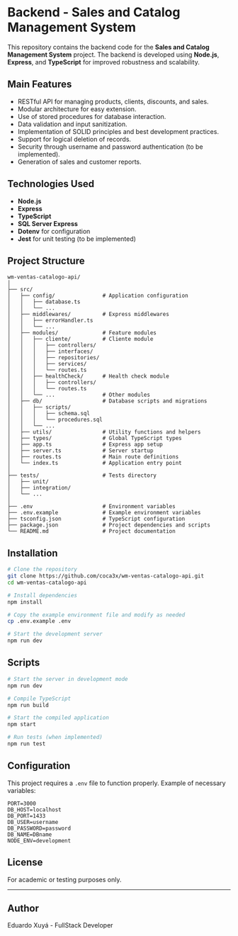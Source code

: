 # Backend - Sales and Catalog Management System

This repository contains the backend code for the **Sales and Catalog Management System** project. The backend is developed using **Node.js**, **Express**, and **TypeScript** for improved robustness and scalability.

## Main Features

- RESTful API for managing products, clients, discounts, and sales.
- Modular architecture for easy extension.
- Use of stored procedures for database interaction.
- Data validation and input sanitization.
- Implementation of SOLID principles and best development practices.
- Support for logical deletion of records.
- Security through username and password authentication (to be implemented).
- Generation of sales and customer reports.

## Technologies Used

- **Node.js**
- **Express**
- **TypeScript**
- **SQL Server Express**
- **Dotenv** for configuration
- **Jest** for unit testing (to be implemented)

## Project Structure

```
wm-ventas-catalogo-api/
│
├── src/
│   ├── config/               # Application configuration
│   │   ├── database.ts
│   │   └── ...
│   ├── middlewares/          # Express middlewares
│   │   ├── errorHandler.ts
│   │   └── ...
│   ├── modules/              # Feature modules
│   │   ├── cliente/          # Cliente module
│   │   │   ├── controllers/
│   │   │   ├── interfaces/
│   │   │   ├── repositories/
│   │   │   ├── services/
│   │   │   └── routes.ts
│   │   ├── healthCheck/      # Health check module
│   │   │   ├── controllers/
│   │   │   └── routes.ts
│   │   └── ...               # Other modules
│   ├── db/                   # Database scripts and migrations
│   │   ├── scripts/
│   │   │   ├── schema.sql
│   │   │   └── procedures.sql
│   │   └── ...
│   ├── utils/                # Utility functions and helpers
│   ├── types/                # Global TypeScript types
│   ├── app.ts                # Express app setup
│   ├── server.ts             # Server startup
│   ├── routes.ts             # Main route definitions
│   └── index.ts              # Application entry point
│
├── tests/                    # Tests directory
│   ├── unit/
│   ├── integration/
│   └── ...
│
├── .env                      # Environment variables
├── .env.example              # Example environment variables
├── tsconfig.json             # TypeScript configuration
├── package.json              # Project dependencies and scripts
└── README.md                 # Project documentation
```

## Installation

```bash
# Clone the repository
git clone https://github.com/coca3x/wm-ventas-catalogo-api.git
cd wm-ventas-catalogo-api

# Install dependencies
npm install

# Copy the example environment file and modify as needed
cp .env.example .env

# Start the development server
npm run dev
```

## Scripts

```bash
# Start the server in development mode
npm run dev

# Compile TypeScript
npm run build

# Start the compiled application
npm start

# Run tests (when implemented)
npm run test
```

## Configuration

This project requires a `.env` file to function properly. Example of necessary variables:

```env
PORT=3000
DB_HOST=localhost
DB_PORT=1433
DB_USER=username
DB_PASSWORD=password
DB_NAME=DBname
NODE_ENV=development
```

## License

For academic or testing purposes only.

---

## Author

Eduardo Xuyá - FullStack Developer
